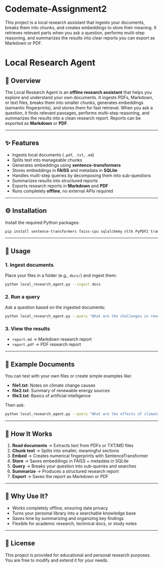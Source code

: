 # Codemate-Assignment2
This project is a local research assistant that ingests your documents, breaks them into chunks, and creates embeddings to store their meaning. It retrieves relevant parts when you ask a question, performs multi-step reasoning, and summarizes the results into clear reports you can export as Markdown or PDF.
# Local Research Agent

## 📖 Overview
The Local Research Agent is an **offline research assistant** that helps you explore and understand your own documents. It ingests PDFs, Markdown, or text files, breaks them into smaller chunks, generates embeddings (semantic fingerprints), and stores them for fast retrieval. When you ask a question, it finds relevant passages, performs multi-step reasoning, and summarizes the results into a clean research report. Reports can be exported as **Markdown** or **PDF**.

---

## ✨ Features
- Ingests local documents (`.pdf`, `.txt`, `.md`)
- Splits text into manageable chunks
- Generates embeddings using **sentence-transformers**
- Stores embeddings in **FAISS** and metadata in **SQLite**
- Handles multi-step queries by decomposing them into sub-questions
- Summarizes results into structured reports
- Exports research reports in **Markdown** and **PDF**
- Runs completely **offline**, no external APIs required

---

## ⚙️ Installation
Install the required Python packages:
```bash
pip install sentence-transformers faiss-cpu sqlalchemy nltk PyPDF2 transformers torch reportlab tqdm
```

---

## 🚀 Usage

### 1. Ingest documents
Place your files in a folder (e.g., `docs/`) and ingest them:
```bash
python local_research_agent.py --ingest docs
```

### 2. Run a query
Ask a question based on the ingested documents:
```bash
python local_research_agent.py --query "What are the challenges in renewable energy storage?" --export-md report.md --export-pdf report.pdf
```

### 3. View the results
- `report.md` → Markdown research report
- `report.pdf` → PDF research report

---

## 📂 Example Documents
You can test with your own files or create simple examples like:
- **file1.txt**: Notes on climate change causes
- **file2.txt**: Summary of renewable energy sources
- **file3.txt**: Basics of artificial intelligence

Then ask:
```bash
python local_research_agent.py --query "What are the effects of climate change and how does renewable energy help?" --export-md report.md --export-pdf report.pdf
```

---

## 🧠 How It Works
1. **Read documents** → Extracts text from PDFs or TXT/MD files
2. **Chunk text** → Splits into smaller, meaningful sections
3. **Embed** → Creates numerical fingerprints with SentenceTransformer
4. **Store** → Saves embeddings in FAISS + metadata in SQLite
5. **Query** → Breaks your question into sub-queries and searches
6. **Summarize** → Produces a structured research report
7. **Export** → Saves the report as Markdown or PDF

---

## 🎯 Why Use It?
- Works completely offline, ensuring data privacy
- Turns your personal library into a searchable knowledge base
- Saves time by summarizing and organizing key findings
- Flexible for academic research, technical docs, or study notes

---

## 📌 License
This project is provided for educational and personal research purposes. You are free to modify and extend it for your needs.
